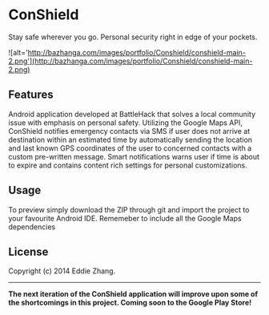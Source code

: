 ConShield
===========

Stay safe wherever you go. Personal security right in edge of your pockets.

![alt='http://bazhanga.com/images/portfolio/Conshield/conshield-main-2.png'](http://bazhanga.com/images/portfolio/Conshield/conshield-main-2.png)

Features
------------

Android application developed at BattleHack that solves a local community issue with emphasis on personal safety.
Utilizing the Google Maps API, ConShield notifies emergency contacts via SMS if user does not arrive at destination
within an estimated time by automatically sending the location and last known GPS coordinates of the user to concerned 
contacts with a custom pre-written message. Smart notifications warns user if time is about to expire and contains content 
rich settings for personal customizations. 

Usage
------------

To preview simply download the ZIP through git and import the project to your favourite Android IDE. Rememeber to include all the
Google Maps dependencies 

License
-------------
Copyright (c) 2014 Eddie Zhang.

_________________________

**The next iteration of the ConShield application will improve upon some of the shortcomings in this project. Coming soon to the Google Play Store!**
